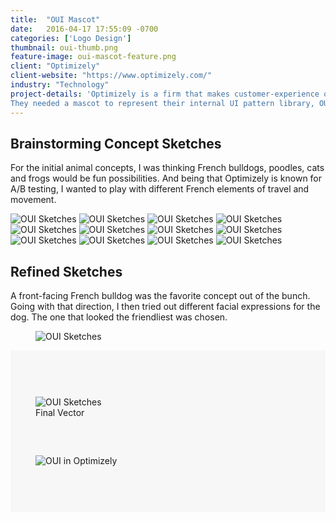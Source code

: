 ```yaml
---
title:  "OUI Mascot"
date:   2016-04-17 17:55:09 -0700
categories: ['Logo Design']
thumbnail: oui-thumb.png
feature-image: oui-mascot-feature.png
client: "Optimizely"
client-website: "https://www.optimizely.com/"
industry: "Technology"
project-details: 'Optimizely is a firm that makes customer-experience optimization software for companies.
They needed a mascot to represent their internal UI pattern library, OUI. French for “yes” and pronounced like “we”, this was a great opportunity to explore mascot designs with a French flair. '
---
```


<div class="container content-block">
  <div class="row">
    <div class="col-sm-7">
      <h2>Brainstorming Concept Sketches</h2>
      <p>For the initial animal concepts, I was thinking French bulldogs, poodles, cats and frogs would be fun possibilities. And being that Optimizely is known for A/B testing, I wanted to play with different French elements of travel and movement.</p>
    </div>
  </div>

  <div class="row">
    <img class="col-xs-6 col-md-4" src="../img/oui-sketch-01.png" alt="OUI Sketches">
    <img class="col-xs-6 col-md-4" src="../img/oui-sketch-02.png" alt="OUI Sketches">
    <img class="col-xs-6 col-md-4" src="../img/oui-sketch-03.png" alt="OUI Sketches">
    <img class="col-xs-6 col-md-4" src="../img/oui-sketch-04.png" alt="OUI Sketches">
    <img class="col-xs-6 col-md-4" src="../img/oui-sketch-05.png" alt="OUI Sketches">
    <img class="col-xs-6 col-md-4" src="../img/oui-sketch-06.png" alt="OUI Sketches">
    <img class="col-xs-6 col-md-4" src="../img/oui-sketch-07.png" alt="OUI Sketches">
    <img class="col-xs-6 col-md-4" src="../img/oui-sketch-08.png" alt="OUI Sketches">
    <img class="col-xs-6 col-md-4" src="../img/oui-sketch-09.png" alt="OUI Sketches">
    <img class="col-xs-6 col-md-4" src="../img/oui-sketch-10.png" alt="OUI Sketches">
    <img class="col-xs-6 col-md-4" src="../img/oui-sketch-11.png" alt="OUI Sketches">
    <img class="col-xs-6 col-md-4" src="../img/oui-sketch-12.png" alt="OUI Sketches">
  </div>

</div>

<div class="container content-block">
  <div class="row">
    <div class="col-sm-7 description">
      <h2>Refined Sketches</h2>
      <p>A front-facing French bulldog was the favorite concept out of the bunch. Going with that direction, I then tried out different facial expressions for the dog. The one that looked the friendliest was chosen.</p>
    </div>
  </div>
  <div class="row">
    <figure class="col-xs-12 mt-med">
      <img src="../img/oui-refined-dogs.jpg" alt="OUI Sketches">
    </figure>
  </div>
</div>
<div class="container-fluid content-block" style="background: #f7f7f7; padding-top: 60px; padding-bottom: 60px;">
  <div class="container">
    <figure class="final fig-small centered" style="margin-bottom: 60px;">
      <img src="../img/oui-final.png" alt="OUI Sketches">
      <figcaption>Final Vector</figcaption>
    </figure>
    <div class="row">
      <figure class="col-xs-12">
        <img src="../img/oui-monitor.png" alt="OUI in Optimizely">
      </figure>
    </div>
  </div>
</div>
